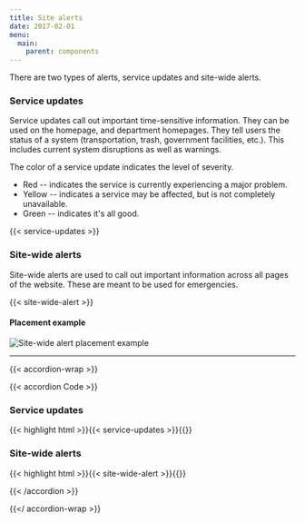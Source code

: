 ```yaml
---
title: Site alerts
date: 2017-02-01
menu:
  main:
    parent: components
---
```


There are two types of alerts, service updates and site-wide alerts.

### Service updates
Service updates call out important time-sensitive information. They can be used on the homepage, and department homepages. They tell users the status of a system (transportation, trash, government facilities, etc.). This includes current system disruptions as well as warnings.

The color of a service update indicates the level of severity.

* Red -- indicates the service is currently experiencing a major problem.
* Yellow -- indicates a service may be affected, but is not completely unavailable.
* Green -- indicates it's all good.

{{< service-updates >}}

### Site-wide alerts
Site-wide alerts are used to call out important information across all pages of the website. These are meant to be used for emergencies.

{{< site-wide-alert >}}

#### Placement example
![Site-wide alert placement example](/standards-docs/img/components/site-wide-alert-example.jpg)

---

{{< accordion-wrap >}}

{{< accordion Code >}}
  <h3>Service updates</h3>
  {{< highlight html >}}{{< service-updates >}}{{</ highlight >}}

  <h3>Site-wide alerts</h3>
  {{< highlight html >}}{{< site-wide-alert >}}{{</ highlight >}}

{{< /accordion >}}

{{</ accordion-wrap >}}
